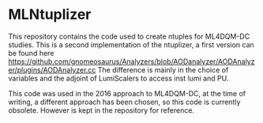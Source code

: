 # MLNtuplizer

This repository contains the code used to create ntuples for ML4DQM-DC studies.
This is a second implementation of the ntuplizer, a first version can be found here https://github.com/gnomeosaurus/Analyzers/blob/AODanalyzer/AODAnalyzer/plugins/AODAnalyzer.cc
The difference is mainly in the choice of variables and the adjoint of LumiScalers to access inst lumi and PU.

This code was used in the 2016 approach to ML4DQM-DC, at the time of writing, a different approach has been chosen, so this code is currently obsolete. However is kept in the repository for reference.
